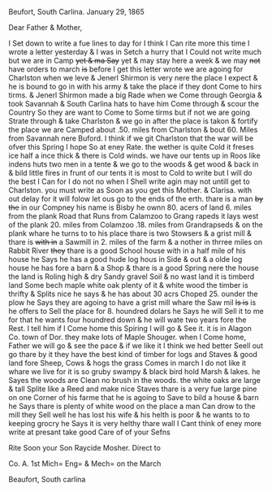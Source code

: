 Beufort, South Carlina. January 29, 1865

Dear Father & Mother,

I Set down to write a fue lines to day for I think I Can rite more this time  I wrote a letter yesterday & I was in Setch a hurry that I Could not write much but we are in Camp ~~yet & ma Say~~ yet & may stay here a week & we may ~~not~~ have orders to march ~~is~~ before I get this letter wrote we are agoing for Charlston when we leve   & Jenerl Shirmon is very nere the place I expect & he is bound to go in with his army & take the place if they dont Come to hirs tirms. & Jenerl Shirmon made a big Rade when we Come through Georgia & took Savannah & South Carlina hats to have him Come through & scour the Country  So they are want to Come to Some tirms but if not we are going Strate through & take Charlston & we go in after the place is takon & fortify the place  we are Camped about .50. miles from Charlston & bout 60. Miles from Savannah nere Buford. I think if we git Charlston that the war will be ofver this Spring  I hope So at eney Rate. the wether is quite Cold it freses ice half a ince thick & there is Cold winds. we have our tents up in Roos like indens huts two men in a tente & we go to the woods & get wood & back in & bild little fires in frunt of our tents it is most to Cold to write but I will do the best I Can for I do not no when I Shell write agin may not untill get to Charlston. you must write as Soon as you get this Mother. & Clarisa. with out delay for it will folow let ous go to the ends of the erth. thare is a man ~~by the~~ in our Compney his name is Bisby he ownn 80. acers of land 6. miles from the plank Road that Runs from Calamzoo to Grang rapeds  it lays west of the plank 20. miles from Colamzoo .18. miles from Grandrapseds & on the plank whare he turns to to his place thare is two Stowsers & a grist mill & thare is ~~with in~~ a Sawmill in 2. miles of the farm & a nother in thrree miles on Rabbit River ~~they~~ thare is a good School house with in a half mile of his house he Says he has a good hude log hous in Side & out & a olde log house he has fore a barn & a Shop & thare is a good Spring nere the house  the land is Roling high & dry Sandy gravel Soil & no wast land  it is timberd land Some bech maple white oak plenty of it & white wood the timber is thrifty & Splits nice he says & he has about 30 acrs Choped 25. ounder the plow he Says they are agoing to have a grist mill whare the Saw mil ~~ls is~~ is  he offers to Sell the place for 8. houndred dolars he Says he will Sell it to me for that  he wants four houndred down & he will wate two years fore the Rest. I tell him if I Come home this Spiring I will go & See it. it is in Alagon Co. town of Dor. they make lots of Maple Shouger. when I Come home, Father we will go & see the pace & if we like it I think we hed better Seell out go thare by it they have the best kind of timber for logs and Staves & good land fore Sheep, Cows & hogs the grass Comes in march I do not like it whare we live for it is so gruby swampy & black bird hold Marsh & lakes. he Sayes the woods are Clean no brush in the woods. the white oaks are large & tall Splite like a Reed and make nice Staves thare is a very fue large pine on one Corner of his farme that he is agoing to Save to bild a house & barn he Says thare is plenty of white wood on the place a man Can drow to the mill  they Sell well he has lost his wife & his helth is poor & he wants to to keeping grocry he Says it is very helthy thare  wall I Cant think of eney more write at presant take good Care of of your Sefns  

Rite Soon your Son Raycide Mosher. Direct to 

Co. A. 1st Mich= Eng= & Mech= on the March 

Beaufort, South carlina
